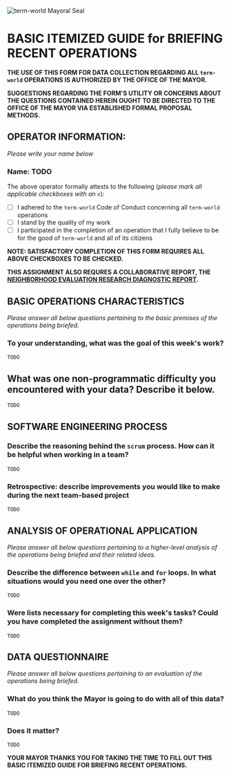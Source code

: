 ![term-world Mayoral Seal](https://user-images.githubusercontent.com/1552764/215439183-8748747c-b24a-48c1-909e-3eb398e8b155.png)

# BASIC ITEMIZED GUIDE for BRIEFING RECENT OPERATIONS

**THE USE OF THIS FORM FOR DATA COLLECTION REGARDING ALL `term-world` OPERATIONS IS AUTHORIZED BY THE OFFICE OF THE MAYOR.**

**SUGGESTIONS REGARDING THE FORM'S UTILITY OR CONCERNS ABOUT THE QUESTIONS CONTAINED HEREIN OUGHT TO BE DIRECTED TO THE OFFICE OF THE MAYOR VIA ESTABLISHED FORMAL PROPOSAL METHODS.**


## OPERATOR INFORMATION:

*Please write your name below*

### Name: TODO

The above operator formally attests to the following
(*please mark all applicable checkboxes with an `x`*):

- [ ] I adhered to the `term-world` Code of Conduct concerning all `term-world` operations
- [ ] I stand by the quality of my work
- [ ] I participated in the completion of an operation that I fully believe to be for the good of `term-world` and all of its citizens

**NOTE: SATISFACTORY COMPLETION OF THIS FORM REQUIRES ALL ABOVE CHECKBOXES TO BE CHECKED.**

**THIS ASSIGNMENT ALSO REQURES A COLLABORATIVE REPORT, THE [NEIGHBORHOOD EVALUATION RESEARCH DIAGNOSTIC REPORT](report.md).**

## BASIC OPERATIONS CHARACTERISTICS

*Please answer all below questions pertaining to the basic premises of the operations being briefed.*

### To your understanding, what was the goal of this week's work?

`TODO`

## What was one non-programmatic difficulty you encountered with your data? Describe it below.

`TODO`

## SOFTWARE ENGINEERING PROCESS

### Describe the reasoning behind the `scrum` process. How can it be helpful when working in a team?

`TODO`

### Retrospective: describe improvements you would like to make during the next team-based project

`TODO`

## ANALYSIS OF OPERATIONAL APPLICATION

*Please answer all below questions pertaining to a higher-level analysis of the operations being briefed and their related ideas.*

### Describe the difference between `while` and `for` loops. In what situations would you need one over the other?

`TODO`

### Were lists necessary for completing this week's tasks? Could you have completed the assignment without them?

`TODO`

## DATA QUESTIONNAIRE

*Please answer all below questions pertaining to an evaluation of the operations being briefed.*

### What do you think the Mayor is going to do with all of this data?

`TODO`

### Does it matter?

`TODO`

**YOUR MAYOR THANKS YOU FOR TAKING THE TIME TO FILL OUT THIS BASIC ITEMIZED GUIDE FOR BRIEFING RECENT OPERATIONS.**
